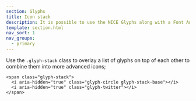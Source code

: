 ```yaml
---
section: Glyphs
title: Icon stack
description: It is possible to use the NICE Glyphs along with a Font Awesome style icon-stack
template: section.html
nav_sort: 1
nav_groups:
  - primary
---
```


Use the <code>.glyph-stack</code> class to overlay a list of glyphs on top of
each other to combine them into more advanced icons;

<div class="glyph-grid" id="iconstack-examples"></div>
<pre class="prettyprint"><code>&lt;span class="glyph-stack"&gt;
  &lt;i aria-hidden="true" class="glyph-circle glyph-stack-base"&gt;&lt;/i&gt;
  &lt;i aria-hidden="true" class="glyph-twitter"&gt;&lt;/i&gt;
&lt;/span&gt;
</code></pre>

<script type="text/javascript" defer>
setTimeout(function() {
  var icon_classes = [
    'twitter'
    , 'print'
    , 'standards'
    , 'email-open'
    , 'search'
    , 'pathways'
    , 'download'
    , 'support'
    , 'share'
    , 'readnews'
    , 'infoforpublic'
    , 'podcast'
    , 'previous'
    , 'news'
    , 'guideline'
    , 'fullscreen'
    , 'information'
    , 'guidance'
    , 'facebook'
    , 'syndication'
    , 'email-closed'
    , 'next'
    , 'bookmark'
    , 'evidence'
    , 'apps'
    , 'circle'
    , 'logo'
    , 'logo-name'
    , 'capsule'
    , 'pathways-node'
    , 'circle-blank'
    , 'user'
    , 'trash'
    , 'sort'
    , 'sort-up'
    , 'sort-down'
    , 'remove'
    , 'quote-right'
    , 'quote-left'
    , 'plus'
    , 'play'
    , 'ok'
    , 'minus'
    , 'cloud-upload'
    , 'cloud-download'
    , 'caret-up'
    , 'caret-right'
    , 'caret-left'
    , 'caret-down'
    , 'angle-up'
    , 'angle-right'
    , 'angle-left'
    , 'angle-down'
    , 'double-angle-up'
    , 'double-angle-right'
    , 'double-angle-left'
    , 'double-angle-down'
    , 'chevron-up'
    , 'chevron-right'
    , 'chevron-left'
    , 'chevron-down'
    , 'hamburger'
    , 'file'
    , 'file-blank'
    , 'file-text'
    , 'file-text-blank'
    , 'spinner'
    , 'stop'
    , 'lines'
    , 'calendar'
    , 'group'
    , 'adjust'
    , 'plus-circle'
    , 'linkedin'
    , 'google-plus'
    , 'warning'
    , 'prescribing'
    , 'uptake'
    , 'filter'
  ];

  $('#iconstack-examples').html(
    $.map(icon_classes, function( value, i ) {
      var ico_class = 'glyph-' + value;
      return '<div class="glyph"><span class="fs1 glyph-stack"><i aria-hidden="true" '
        + 'class="glyph-circle glyph-stack-base"></i><i aria-hidden="true" class="' + ico_class
        + '"></i></span></div>';
    }).join('')
  );

  $('#glyphs').on('click, focus', 'input', function(e) { e.target.select(); });
}, 500);
</script>
